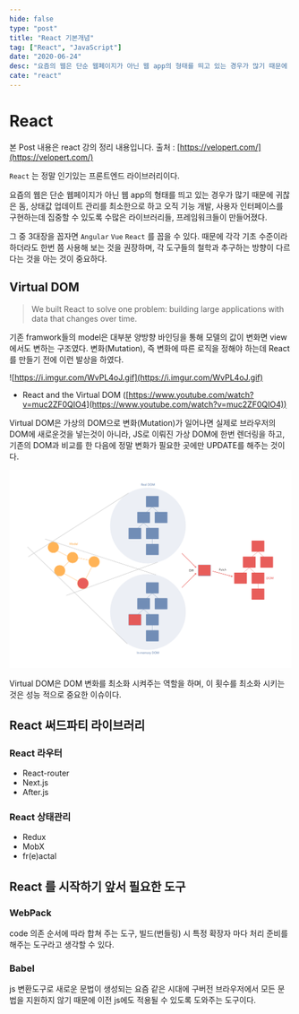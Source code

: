 ```yaml
---
hide: false
type: "post"
title: "React 기본개념"
tag: ["React", "JavaScript"]
date: "2020-06-24"
desc: "요즘의 웹은 단순 웹페이지가 아닌 웹 app의 형태를 띄고 있는 경우가 많기 때문에 귀찮은 돔, 상태값 업데이트 관리를 최소한으로 하고 오직 기능 개발, 사용자 인터페이스를 구현하는데 집중할 수 있도록 수많은 라이브러리들, 프레임워크들이 만들어졌다. 그 중 3대장을 꼽자면 `Angular`  `Vue`  `React` 를 꼽을 수 있다. 때문에 각각 기초 수준이라 하더라도 한번 쯤 사용해 보는 것을 권장하며, 각 도구들의 철학과 추구하는 방향이 다르다는 것을 아는 것이 중요하다. "
cate: "react"
---
```


# React

본 Post 내용은 react 강의 정리 내용입니다. 출처 : [https://velopert.com/](https://velopert.com/)

 `React` 는 정말 인기있는 프론트엔드 라이브러리이다. 

 

 요즘의 웹은 단순 웹페이지가 아닌 웹 app의 형태를 띄고 있는 경우가 많기 때문에 귀찮은 돔, 상태값 업데이트 관리를 최소한으로 하고 오직 기능 개발, 사용자 인터페이스를 구현하는데 집중할 수 있도록 수많은 라이브러리들, 프레임워크들이 만들어졌다.

그 중 3대장을 꼽자면 `Angular`  `Vue`  `React` 를 꼽을 수 있다. 때문에 각각 기초 수준이라 하더라도 한번 쯤 사용해 보는 것을 권장하며, 각 도구들의 철학과 추구하는 방향이 다르다는 것을 아는 것이 중요하다. 

## Virtual DOM

> We built React to solve one problem: building large applications with data that changes over time.

기존 framwork들의 model은 대부분 양방향 바인딩을 통해 모델의 값이 변화면 view에서도 변하는 구조였다. 변화(Mutation), 즉 변화에 따른 로직을 정해야 하는데 React를 만들기 전에 이런 발상을 하였다. 

![https://i.imgur.com/WvPL4oJ.gif](https://i.imgur.com/WvPL4oJ.gif)

- React and the Virtual DOM ([https://www.youtube.com/watch?v=muc2ZF0QIO4](https://www.youtube.com/watch?v=muc2ZF0QIO4))

Virtual DOM은 가상의 DOM으로 변화(Mutation)가 일어나면 실제로 브라우저의 DOM에 새로운것을 넣는것이 아니라, JS로 이뤄진 가상 DOM에 한번 렌더링을 하고, 기존의 DOM과 비교를 한 다음에 정말 변화가 필요한 곳에만 UPDATE를 해주는 것이다. 

![domimage](./u6YnxUS.png)

Virtual DOM은 DOM 변화를 최소화 시켜주는 역할을 하며, 이 횟수를 최소화 시키는 것은 성능 적으로 중요한 이슈이다. 

## React 써드파티 라이브러리

### React 라우터

- React-router
- Next.js
- After.js

### React 상태관리

- Redux
- MobX
- fr(e)actal

## React 를 시작하기 앞서 필요한 도구

### WebPack

code 의존 순서에 따라 합쳐 주는 도구, 빌드(번들링) 시 특정 확장자 마다 처리 준비를 해주는 도구라고 생각할 수 있다. 

### Babel

js 변환도구로 새로운 문법이 생성되는 요즘 같은 시대에 구버전 브라우저에서 모든 문법을 지원하지 않기 때문에 이전 js에도 적용될 수 있도록 도와주는 도구이다.
